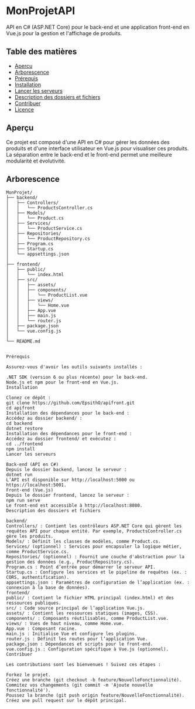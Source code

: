 # MonProjetAPI

API en C# (ASP.NET Core) pour le back-end et une application front-end en Vue.js pour la gestion et l'affichage de produits.

## Table des matières

- [Aperçu](#aperçu)
- [Arborescence](#arborescence)
- [Prérequis](#prérequis)
- [Installation](#installation)
- [Lancer les serveurs](#lancer-les-serveurs)
- [Description des dossiers et fichiers](#description-des-dossiers-et-fichiers)
- [Contribuer](#contribuer)
- [Licence](#licence)

## Aperçu

Ce projet est composé d'une API en C# pour gérer les données des produits et d'une interface utilisateur en Vue.js pour visualiser ces produits. La séparation entre le back-end et le front-end permet une meilleure modularité et évolutivité.

## Arborescence

```plaintext
MonProjet/
├── backend/                 
│   ├── Controllers/        
│   │   └── ProductsController.cs
│   ├── Models/             
│   │   └── Product.cs
│   ├── Services/           
│   │   └── ProductService.cs
│   ├── Repositories/       
│   │   └── ProductRepository.cs
│   ├── Program.cs          
│   ├── Startup.cs          
│   └── appsettings.json    
│
├── frontend/               
│   ├── public/             
│   │   └── index.html      
│   ├── src/                
│   │   ├── assets/         
│   │   ├── components/     
│   │   │   └── ProductList.vue
│   │   ├── views/          
│   │   │   └── Home.vue
│   │   ├── App.vue         
│   │   ├── main.js         
│   │   └── router.js       
│   ├── package.json        
│   └── vue.config.js       
│
└── README.md               


Prérequis

Assurez-vous d'avoir les outils suivants installés :

.NET SDK (version 6 ou plus récente) pour le back-end.
Node.js et npm pour le front-end en Vue.js.
Installation

Clonez ce dépôt :
git clone https://github.com/EpsithO/apifront.git
cd apifront
Installation des dépendances pour le back-end :
Accédez au dossier backend/ :
cd backend
dotnet restore
Installation des dépendances pour le front-end :
Accédez au dossier frontend/ et exécutez :
cd ../frontend
npm install
Lancer les serveurs

Back-end (API en C#)
Depuis le dossier backend, lancez le serveur :
dotnet run
L’API est disponible sur http://localhost:5000 ou https://localhost:5001.
Front-end (Vue.js)
Depuis le dossier frontend, lancez le serveur :
npm run serve
Le front-end est accessible à http://localhost:8080.
Description des dossiers et fichiers

backend/
Controllers/ : Contient les contrôleurs ASP.NET Core qui gèrent les requêtes API pour chaque entité. Par exemple, ProductsController.cs gère les produits.
Models/ : Définit les classes de modèles, comme Product.cs.
Services/ (optionnel) : Services pour encapsuler la logique métier, comme ProductService.cs.
Repositories/ (optionnel) : Fournit une couche d'abstraction pour la gestion des données (e.g., ProductRepository.cs).
Program.cs : Point d’entrée pour démarrer le serveur API.
Startup.cs : Configure les services et le pipeline de requêtes (ex. : CORS, authentification).
appsettings.json : Paramètres de configuration de l’application (ex. : connexion à la base de données).
frontend/
public/ : Contient le fichier HTML principal (index.html) et des ressources publiques.
src/ : Code source principal de l’application Vue.js.
assets/ : Contient les ressources statiques (images, CSS).
components/ : Composants réutilisables, comme ProductList.vue.
views/ : Vues de haut niveau, comme Home.vue.
App.vue : Composant racine.
main.js : Initialise Vue et configure les plugins.
router.js : Définit les routes pour l’application Vue.
package.json : Dépendances et scripts pour le front-end.
vue.config.js : Configuration spécifique à Vue.js (optionnel).
Contribuer

Les contributions sont les bienvenues ! Suivez ces étapes :

Forkez le projet.
Créez une branche (git checkout -b feature/NouvelleFonctionnalité).
Commitez vos changements (git commit -m 'Ajoute nouvelle fonctionnalité').
Poussez la branche (git push origin feature/NouvelleFonctionnalité).
Créez une pull request sur le dépôt principal.
